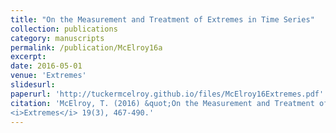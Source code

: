 ```yaml
---
title: "On the Measurement and Treatment of Extremes in Time Series"
collection: publications
category: manuscripts
permalink: /publication/McElroy16a
excerpt: 
date: 2016-05-01
venue: 'Extremes'
slidesurl: 
paperurl: 'http://tuckermcelroy.github.io/files/McElroy16Extremes.pdf'
citation: 'McElroy, T. (2016) &quot;On the Measurement and Treatment of Extremes in Time Series.&quot; 
<i>Extremes</i> 19(3), 467-490.'
---
```

